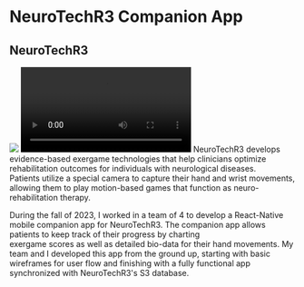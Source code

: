 # NeuroTechR3 Companion App

## NeuroTechR3
![](/ntr3.gif)
![](/login.MP4)
NeuroTechR3 develops evidence-based exergame technologies that help clinicians optimize rehabilitation outcomes for individuals with neurological diseases.  
Patients utilize a special camera to capture their hand and wrist movements, allowing them to play motion-based games that function as neuro-rehabilitation therapy.  

During the fall of 2023, I worked in a team of 4 to develop a React-Native mobile companion app for NeuroTechR3. The companion app allows patients to keep track of their progress by charting  
exergame scores as well as detailed bio-data for their hand movements. My team and I developed this app from the ground up, starting with basic wireframes for user flow and finishing with a fully functional app  
synchronized with NeuroTechR3's S3 database.

